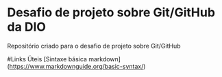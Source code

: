 # Desafio de projeto sobre Git/GitHub da DIO
Repositório criado  para o desafio de projeto sobre Git/GitHub

#Links Úteis
[Sintaxe básica markdown] (https://www.markdownguide.org/basic-syntax/)
